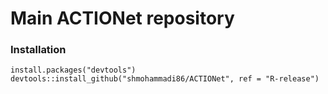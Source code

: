 # Main ACTIONet repository



### Installation

```{r}
install.packages("devtools")
devtools::install_github("shmohammadi86/ACTIONet", ref = "R-release")
```



